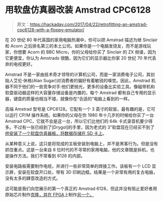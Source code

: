 # 用软盘仿真器改装 Amstrad CPC6128

> 原文：<https://hackaday.com/2017/04/22/retrofitting-an-amstrad-cpc6128-with-a-floppy-emulator/>

在 20 世纪 80 年代英国的家用电脑热潮中，你可以把 Amstrad 描述为继 Sinclair 和 Acorn 之后排名第三的本土公司。如果你是一个电脑发烧友，而不是游戏玩家，你想要 Acorn 的 BBC Micro，你的父母给你买了 Sinclair 的 ZX 频谱，因为它更便宜，你认为 Amstrads 很酷，因为它们的显示器比你家 20 世纪 70 年代丢弃的电视更好。

Amstrad 不是一家由技术奇才领导的计算机公司，而是一家消费电子公司，其创始人艾伦·休格(Alan Sugar)对消费者的偏好有着敏锐的嗅觉。因此，Amstrad 机器不同于他们的一些竞争对手:他们更抛光，更多的设备比实验工具。像磁带机和软盘驱动器这样的大容量存储设备是内置的，每个 Amstrad 都有自己专用的显示器，键盘的质量也相当不错，就像你在“合适的”电脑上看到的一样。

高端 Amstrad 型号是 CPC6128。它配有一个 3 英寸的软驱，最有趣的是，它可以运行 CP/M 操作系统。如果你的父母在你 1980 年十几岁的时候给你买了一台 Amstrad CPC，它就不会是这一台，所以它们比他们的 64k 卡式录音机要少得多。不过有一张已经到了[Drygol]的手里，因为老式的 3”软盘现在已经买不到了[他安装了一个软盘仿真器板，将数据存储在 SD 卡上](https://www.retrohax.net/amstrad-cpc-6128-hxc-mod/)。

从某种意义上说，这只是将现成的主板安装到电脑上，并不是黑客行为。但是没有抓住重点。这是一台来自 8 位时代的不寻常的家用电脑，他的文章既是拆机，也是操作方法。我们不常看到 6128 的内部。

安装电路板需要制作电缆，并进行一些非常简单的焊接工作。该板有一个 LCD 显示屏，安装在软盘开口处，带有 3D 印刷边框。结果是一个非常有用的复古电脑，没有太多的肆意改造的方式。

这可能是我们向您展示的第一个真正的 Amstrad 6128，但这并没有阻止爱好者用原始芯片制作[克隆，并在 FPGA](http://hackaday.com/2015/02/22/a-smaller-homebrew-amstrad/)上制作[另一个。](http://hackaday.com/2017/01/06/amstrad-on-an-fpga/)